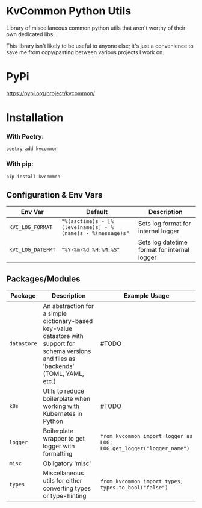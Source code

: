 # KvCommon Python Utils

Library of miscellaneous common python utils that aren't worthy of their own dedicated libs.

This library isn't likely to be useful to anyone else; it's just a convenience to save me from copy/pasting between various projects I work on.

# PyPi
https://pypi.org/project/kvcommon/

# Installation
### With Poetry:
`poetry add kvcommon`

### With pip:
`pip install kvcommon`

## Configuration & Env Vars

| Env Var | Default|Description|
|---|---|---|
|`KVC_LOG_FORMAT`|`"%(asctime)s - [%(levelname)s] - %(name)s - %(message)s"`|Sets log format for internal logger|
|`KVC_LOG_DATEFMT`|`"%Y-%m-%d %H:%M:%S"`|Sets log datetime format for internal logger|

## Packages/Modules

| Package | Description | Example Usage |
|---|---|---|
|`datastore`|An abstraction for a simple dictionary-based key-value datastore with support for schema versions and files as 'backends' (TOML, YAML, etc.)|#TODO|
|`k8s`|Utils to reduce boilerplate when working with Kubernetes in Python|#TODO|
|`logger`|Boilerplate wrapper to get logger with formatting|`from kvcommon import logger as LOG; LOG.get_logger("logger_name")`|
|`misc`|Obligatory 'misc'
|`types`|Miscellaneous utils for either converting types or type-hinting|`from kvcommon import types; types.to_bool("false")`|
